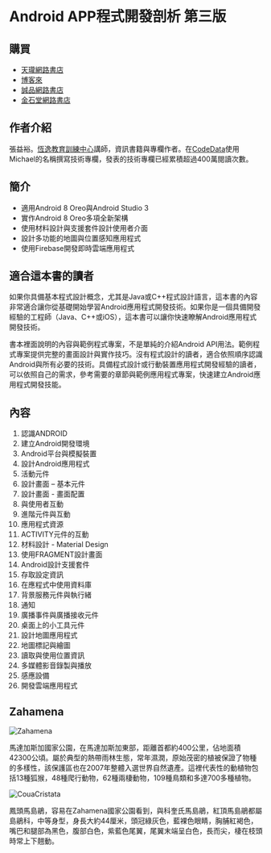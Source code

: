 # Android APP程式開發剖析 第三版

## 購買

* [天瓏網路書店]()
* [博客來]()
* [誠品網路書店]()
* [金石堂網路書店]()

## 作者介紹張益裕。[恆逸教育訓練中心](https://www.uuu.com.tw/)講師，資訊書籍與專欄作者。在[CodeData](http://www.codedata.com.tw/author/michael)使用Michael的名稱撰寫技術專欄，發表的技術專欄已經累積超過400萬閱讀次數。## 簡介 

* 適用Android 8 Oreo與Android Studio 3* 實作Android 8 Oreo多項全新架構* 使用材料設計與支援套件設計使用者介面* 設計多功能的地圖與位置感知應用程式* 使用Firebase開發即時雲端應用程式## 適合這本書的讀者如果你具備基本程式設計概念，尤其是Java或C++程式設計語言，這本書的內容非常適合讓你從基礎開始學習Android應用程式開發技術。如果你是一個具備開發經驗的工程師（Java、C++或iOS），這本書可以讓你快速瞭解Android應用程式開發技術。
書本裡面說明的內容與範例程式專案，不是單純的介紹Android API用法。範例程式專案提供完整的畫面設計與實作技巧。沒有程式設計的讀者，適合依照順序認識Android與所有必要的技術。具備程式設計或行動裝置應用程式開發經驗的讀者，可以依照自己的需求，參考需要的章節與範例應用程式專案，快速建立Android應用程式開發技能。## 內容

1. 認識ANDROID
2. 建立Android開發環境
3. Android平台與模擬裝置
4. 設計Android應用程式
5. 活動元件
6. 設計畫面 – 基本元件
7. 設計畫面 - 畫面配置
8. 與使用者互動
9. 進階元件與互動
10. 應用程式資源
11. ACTIVITY元件的互動
12. 材料設計 - Material Design
13. 使用FRAGMENT設計畫面
14. Android設計支援套件	
15. 存取設定資訊
16. 在應程式中使用資料庫
17. 背景服務元件與執行緒
18. 通知
19. 廣播事件與廣播接收元件
20. 桌面上的小工具元件
21. 設計地圖應用程式	
22. 地圖標記與繪圖
23. 讀取與使用位置資訊
24. 多媒體影音錄製與播放
25. 感應設備
26. 開發雲端應用程式

## Zahamena

![Zahamena](https://raw.githubusercontent.com/macdidi5/Zahamena/master/resources/ZahamenaS.jpg)

馬達加斯加國家公園，在馬達加斯加東部，距離首都約400公里，佔地面積42300公頃。屬於典型的熱帶雨林生態，常年濕潤，原始茂密的植被保證了物種的多樣性，該保護區也在2007年整體入選世界自然遺產。這裡代表性的動植物包括13種狐猴，48種爬行動物，62種兩棲動物，109種鳥類和多達700多種植物。

![CouaCristata](https://raw.githubusercontent.com/macdidi5/Zahamena/master/resources/CouaCristataS.jpg)

鳳頭馬島鵑，容易在Zahamena國家公園看到，與科奎氏馬島鵑，紅頂馬島鵑都屬島鵑科，中等身型，身長大約44厘米，頭冠綠灰色，藍裸色眼睛，胸脯紅褐色，嘴巴和腿部為黑色，腹部白色，紫藍色尾翼，尾翼末端呈白色，長而尖，棲在枝頭時常上下翹動。
